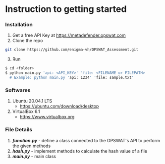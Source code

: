 # Instruction to getting started
  ### Installation
  1. Get a free API Key at https://metadefender.opswat.com
  2. Clone the repo
   ```sh
   git clone https://github.com/enigma-vh/OPSWAT_Assessment.git
   ```
  3. Run
   ```sh
   $ cd <folder>
   $ python main.py 'api: <API_KEY>' 'file: <FILENAME or FILEPATH>
     # Example: python main.py 'api: 1234' 'file: sample.txt'
   ```
  ### Softwares
  1. Ubuntu 20.04.1 LTS
      * https://ubuntu.com/download/desktop
  2. VirtualBox 6.1
      * https://www.virtualbox.org
  ### File Details
  1. ***function.py*** - define a class connected to the OPSWAT's API to perform the given methods
  2. ***hash.py*** - implement methods to calculate the hash value of a file
  3. ***main.py*** - main class


